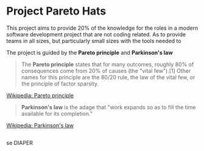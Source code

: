 # Project Pareto Hats

This project aims to provide 20% of the knowledge for the roles in a modern software development project that are not coding related. As to provide teams in all sizes, but particularly small sizes with the tools needed to 

The project is guided by the **Pareto principle** and **Parkinson's law**

>The **Pareto principle** states that for many outcomes, roughly 80% of consequences come from 20% of causes (the "vital few").[1] Other names for this principle are the 80/20 rule, the law of the vital few, or the principle of factor sparsity.

[Wikipedia: Pareto principle](https://en.wikipedia.org/wiki/Pareto_principle)

>**Parkinson's law** is the adage that "work expands so as to fill the time available for its completion."

[Wikipedia: Parkinson's law](https://en.wikipedia.org/wiki/Parkinson%27s_law)

##

se DIAPER